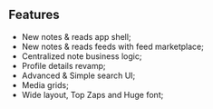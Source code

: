 ## Features

- New notes & reads app shell;
- New notes & reads feeds with feed marketplace;
- Centralized note business logic;
- Profile details revamp;
- Advanced & Simple search UI;
- Media grids;
- Wide layout, Top Zaps and Huge font;